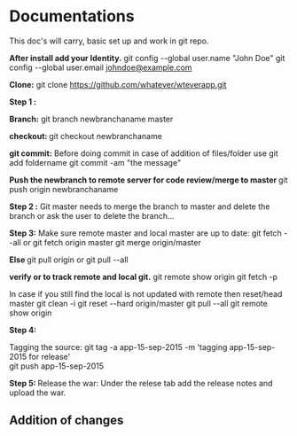 # Documentations
This doc's  will carry, basic set up and work in git repo.


<b>After install add your Identity.</b>
 git config --global user.name "John Doe"
 git config --global user.email johndoe@example.com

<b>Clone:</b>
  git clone https://github.com/whatever/wteverapp.git

<b>Step 1 :</b>

<b>Branch:</b>
 git branch newbranchaname master 

<b>checkout: </b>
 git checkout newbranchaname

<b>git commit:</b>
Before doing commit in case of addition of files/folder use 
git add foldername 
git commit -am "the message"

<b>Push the newbranch to remote server for code review/merge to master </b>
 git push origin newbranchaname

<b>Step 2 :</b>
Git master needs to merge the branch to master and delete the branch or ask the user to delete the branch...

<b>Step 3:</b>
Make sure remote master and local master are up to date:
  git fetch --all or 
  git fetch origin master
  git merge origin/master
  
<b>Else </b>
 git pull origin  or
 git pull --all 

<b>verify or to track remote and local git.</b>
 git remote show origin 
 git fetch -p 

In case if you still find the local is not updated with remote then reset/head master
  git clean -i
  git reset --hard origin/master
  git pull --all
  git remote show origin

<b>Step 4:</b>

Tagging the source:
git tag -a app-15-sep-2015 -m 'tagging app-15-sep-2015 for release'  
git push app-15-sep-2015

<b>Step 5: </b>
Release the war:
Under the relese tab add the release notes and upload the war. 

##
## Addition of changes
## 
